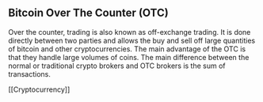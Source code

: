 ## **Bitcoin Over The Counter (OTC)**

Over the counter, trading is also known as off-exchange trading. It is done directly between two parties and allows the buy and sell off large quantities of bitcoin and other cryptocurrencies. The main advantage of the OTC is that they handle large volumes of coins. The main difference between the normal or traditional crypto brokers and OTC brokers is the sum of transactions.

[[Cryptocurrency]]
